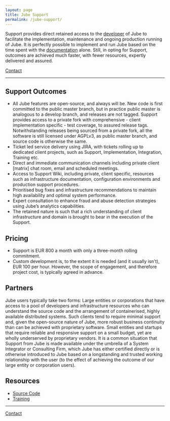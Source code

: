 ```yaml
---
layout: page
title: Jube Support
permalink: /jube-support/
---
```


Support provides direct retained access to the [developer](https://www.churchman.io) of Jube to facilitate the implementation, maintenance and ongoing
production running of Jube. It is perfectly possible to implement and run Jube based on the time spent with
the <a href="https://jube-home.github.io/jube/">documentation</a> alone. Still, in opting for Support, outcomes are
achieved much faster, with fewer resources, expertly delivered and assured.

<div class="hero__subscribe">
  <a href="/contact" class="button button--primary section-button">Contact</a>
</div>

---

## Support Outcomes

* All Jube features are open-source, and always will be. New code is first committed to the public master branch, but in
  practice public master is analogous to a develop branch, and releases are not tagged. Support provides access to a
  private fork with comprehensive - client implementation specific - test coverage, to assured release tags.
  Notwithstanding releases being sourced from a private fork, all the software is still licensed under AGPLv3, as public
  master branch, and source code is otherwise the same.
* Ticket led service delivery using JIRA, with tickets rolling up to dedicated client projects, such as Support,
  Implementation, Integration, Training etc.
* Direct and immediate communication channels including private client [matrix] chat room, email and scheduled meetings.
* Access to Support Wiki, including private, client specific, resources such as infrastructure
  documentation, configuration environments and production support procedures.
* Prioritised bug fixes and infrastructure recommendations to maintain high availability and optimal system performance.
* Expert consultation to enhance fraud and abuse detection strategies using Jube’s analytics capabilities.
* The retained nature is such that a rich understanding of client infrastructure and domain is brought to bear in the
  execution of the Support.

## Pricing

* Support is EUR 800 a month with only a three-month rolling commitment.
* Custom development is, to the extent it is needed (and it usually isn't), EUR 100 per hour. However, the scope of
  engagement, and therefore project cost, is typically agreed in advance.

## Partners

Jube users typically take two forms:
Large entities or corporations that have access to a pool of developers and infrastructure resources who can understand
the source code and the arrangement of containerised, highly available distributed systems. Such clients tend to require
minimal support and, given the open-source nature of Jube, more robust business continuity than can be achieved with
proprietary software.
Small entities and startups that require reliable and responsive support on a small budget, yet are wholly underserved
by proprietary vendors.
It is a common situation that Support from Jube is made available under the umbrella of a System Integrator or
Consulting Firm, which Jube has either certified directly or is otherwise introduced to Jube based on a longstanding and
trusted working relationship with the user (to the effect of achieving the outcome of our large entity or corporation
users).

## Resources

* [Source Code](https://github.com/jube-home/aml-fraud-transaction-monitoring)
* [Training](/jube-training)

---

<div class="hero__subscribe">
  <a href="/contact" class="button button--primary section-button">Contact</a>
</div>